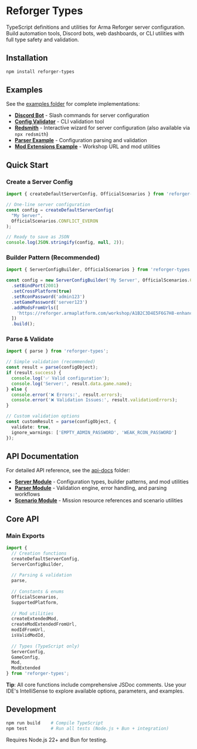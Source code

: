# Reforger Types

TypeScript definitions and utilities for Arma Reforger server configuration. Build automation tools, Discord bots, web dashboards, or CLI utilities with full type safety and validation.

## Installation

```bash
npm install reforger-types
```

## Examples

See the [examples folder](./examples) for complete implementations:
- **[Discord Bot](./examples/discord-bot/)** - Slash commands for server configuration  
- **[Config Validator](./examples/config-validator/)** - CLI validation tool
- **[Redsmith](./examples/redsmith/)** - Interactive wizard for server configuration (also available via `npx redsmith`)
- **[Parser Example](./examples/parser-example.js)** - Configuration parsing and validation
- **[Mod Extensions Example](./examples/mod-extensions-example.js)** - Workshop URL and mod utilities

## Quick Start

### Create a Server Config

```typescript
import { createDefaultServerConfig, OfficialScenarios } from 'reforger-types';

// One-line server configuration
const config = createDefaultServerConfig(
  "My Server",
  OfficialScenarios.CONFLICT_EVERON
);

// Ready to save as JSON
console.log(JSON.stringify(config, null, 2));
```

### Builder Pattern (Recommended)

```typescript
import { ServerConfigBuilder, OfficialScenarios } from 'reforger-types';

const config = new ServerConfigBuilder('My Server', OfficialScenarios.CONFLICT_EVERON)
  .setBindPort(2001)
  .setCrossPlatform(true)
  .setRconPassword('admin123')
  .setGamePassword('server123')
  .addModsFromUrls([
    'https://reforger.armaplatform.com/workshop/A1B2C3D4E5F6G7H8-enhanced-realism'
  ])
  .build();
```

### Parse & Validate

```typescript
import { parse } from 'reforger-types';

// Simple validation (recommended)
const result = parse(configObject);
if (result.success) {
  console.log('✅ Valid configuration');
  console.log('Server:', result.data.game.name);
} else {
  console.error('❌ Errors:', result.errors);
  console.error('❌ Validation Issues:', result.validationErrors);
}

// Custom validation options
const customResult = parse(configObject, {
  validate: true,
  ignore_warnings: ['EMPTY_ADMIN_PASSWORD', 'WEAK_RCON_PASSWORD']
});
```

## API Documentation

For detailed API reference, see the [api-docs](./api-docs/) folder:
- **[Server Module](./api-docs/server/)** - Configuration types, builder patterns, and mod utilities
- **[Parser Module](./api-docs/parser/)** - Validation engine, error handling, and parsing workflows  
- **[Scenario Module](./api-docs/scenario/)** - Mission resource references and scenario utilities

## Core API

### Main Exports

```typescript
import { 
  // Creation functions
  createDefaultServerConfig,
  ServerConfigBuilder,
  
  // Parsing & validation
  parse,
  
  // Constants & enums
  OfficialScenarios,
  SupportedPlatform,
  
  // Mod utilities
  createExtendedMod,
  createModExtendedFromUrl,
  modIdFromUrl,
  isValidModId,
  
  // Types (TypeScript only)
  ServerConfig,
  GameConfig,
  Mod,
  ModExtended
} from 'reforger-types';
```

**Tip**: All core functions include comprehensive JSDoc comments. Use your IDE's IntelliSense to explore available options, parameters, and examples.

## Development

```bash
npm run build    # Compile TypeScript
npm test         # Run all tests (Node.js + Bun + integration)
```

Requires Node.js 22+ and Bun for testing.